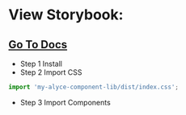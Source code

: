 # View Storybook:
## [Go To Docs](https://myalyce-storybook.netlify.app/)

* Step 1 Install
* Step 2 Import CSS

```js
import 'my-alyce-component-lib/dist/index.css';
```

* Step 3 Import Components
